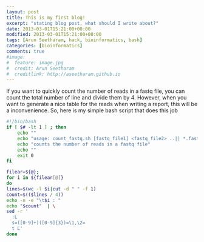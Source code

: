 ```yaml
---
layout: post
title: This is my first blog!
excerpt: "stating blog post, what should I write about?"
date: 2013-03-01T15:21:00+00:00
modified: 2013-03-01T15:21:00+00:00
tags: [Arun Seetharam, hack, bioinformatics, bash]
categories: [bioinformatics]
comments: true
#image:
#  feature: image.jpg
#  credit: Arun Seetharam
#  creditlink: http://aseetharam.github.io
---
```


If you want to quickly count the number of reads in a fastq file, you can count the total number of line and divide them by 4. However, when you want to generate a nice table for the reads when writing a report, this will be a inconvenience. So, here is my simple bash script that does this job

```bash
#!/bin/bash
if [ $# -lt 1 ] ; then
	echo ""
	echo "usage: count_fastq.sh [fastq_file1] <fastq_file2> ..|| *.fastq"
	echo "counts the number of reads in a fastq file"
	echo ""
	exit 0
fi

filear=${@};
for i in ${filear[@]}
do
lines=$(wc -l $i|cut -d " " -f 1)
count=$(($lines / 4))
echo -n -e "\t$i : "
echo "$count"  | \
sed -r '
  :L
  s=([0-9]+)([0-9]{3})=\1,\2=
  t L'
done
```
